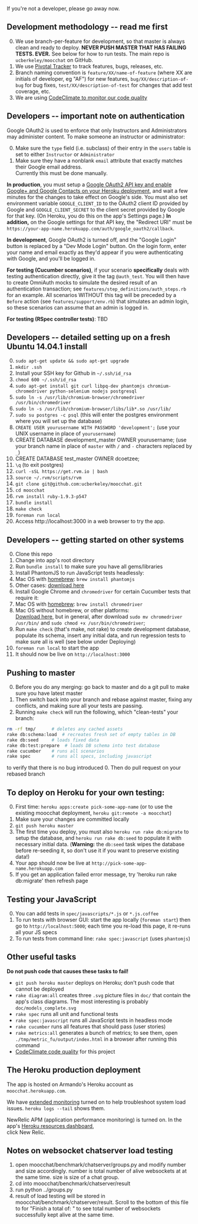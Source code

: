 If you're not a developer, please go away now.

## Development methodology -- read me first

0. We use branch-per-feature for development, so that master is always
clean and ready to deploy.  **NEVER PUSH MASTER THAT HAS FAILING TESTS.
EVER.**  See below for how to run tests.  The main repo is
`ucberkeley/moocchat` on GitHub. 
0. We use [Pivotal
Tracker](https://www.pivotaltracker.com/s/projects/1100148) to track
features, bugs, releases, etc.
0. Branch naming convention is `feature/XX/name-of-feature` (where XX
are initials of developer, eg "AF") for new features,
`bug/XX/description-of-bug` for bug fixes,
`test/XX/description-of-test` for changes that add test coverage, etc.
0. We are using [CodeClimate to monitor our code
quality](https://codeclimate.com/github/ucberkeley/moocchat)

## Developers -- important note on authentication

Google OAuth2 is used to enforce that only Instructors and
Administrators may administer content.  To make someone an instructor or
administrator:

0. Make sure the `type` field (i.e. subclass) of their entry
in the `users` table is set to either `Instructor` or `Administrator`
0. Make sure they have a nonblank `email` attribute that exactly
matches their Google email address.  
Currently this must be done manually.

**In production**, you must setup a [Google OAuth2 API
key and enable Google+ and Google Contacts on your Heroku
deployment](https://github.com/zquestz/omniauth-google-oauth2), and wait
a few minutes for the changes to take effect on Google's side.
You must also set environment variable `GOOGLE_CLIENT_ID` to the OAuth2 client ID
provided by Google and `GOOGLE_CLIENT_SECRET` to the client secret
provided by Google for that key.  (On Heroku, you do this
on the app's Settings page.)  **In addition,** on the
Google settings for that API key, the
"Redirect URI" must be
`https://your-app-name.herokuapp.com/auth/google_oauth2/callback`.

**In development**, Google OAuth2 is turned off, and the "Google Login"
button is replaced by a "Dev Mode Login" button.  On the login form,
enter your name and email exactly as they'd appear if you were
authenticating with Google, and you'll be logged in.

**For testing (Cucumber scenarios)**, if your scenario **specifically**
deals with testing authentication directly, give it the tag
`@auth_test`.  You will then have to create OmniAuth mocks to simulate
the desired result of an authentication transaction; see
`features/step_definitions/auth_steps.rb` for an example.  All
scenarios WITHOUT this tag will be preceded by a `Before` action (see
`features/support/env.rb`) that simulates an admin login, so these
scenarios can assume that an admin is logged in.

**For testing (RSpec controller tests)**:  TBD

## Developers -- detailed setting up on a fresh Ubuntu 14.04.1 install

0. `sudo apt-get update && sudo apt-get upgrade`
0. `mkdir .ssh`
0. Install your SSH key for Github in `~/.ssh/id_rsa`
0. `chmod 600 ~/.ssh/id_rsa`
0. `sudo apt-get install git curl libpq-dev phantomjs chromium-chromedriver python-selenium nodejs postgresql`
0. `sudo ln -s /usr/lib/chromium-browser/chromedriver /usr/bin/chromedriver`
0. `sudo ln -s /usr/lib/chromium-browser/libs/lib*.so /usr/lib/`
0. `sudo su postgres -c psql` (this will enter the postgres environment where you will set up the database)
0. `CREATE USER yourusername WITH PASSWORD 'development';` (use your UNIX username in place of `yourusername`)
0. CREATE DATABASE development_master OWNER yourusername; (use your branch name in place of `master` with `/` and `-` characters replaced by `_`)
0. CREATE DATABASE test_master OWNER dcoetzee;
0. `\q` (to exit postgres)
0. `curl -sSL https://get.rvm.io | bash`
0. `source ~/.rvm/scripts/rvm`
0. `git clone git@github.com:ucberkeley/moocchat.git`
0. `cd moocchat`
0. `rvm install ruby-1.9.3-p547`
0. `bundle install`
0. `make check`
0. `foreman run local`
0. Access http://localhost:3000 in a web browser to try the app.

## Developers -- getting started on other systems

0. Clone this repo
0. Change into app's root directory
0. Run `bundle install` to make sure you have all gems/libraries
0. Install PhantomJS to run JavaScript tests headlessly:
  1. Mac OS with [homebrew](http://brew.sh): `brew install phantomjs`
  1. Other cases: [download here](phantomjs.org/download.html)
0. Install Google Chrome and `chromedriver` for certain Cucumber tests
that require it:
  1. Mac OS with [homebrew](http://brew.sh): `brew install chromedriver`
  1. Mac OS without homebrew, or other platforms:   
  [Download here](https://code.google.com/p/selenium/wiki/ChromeDriver), but in
  general, after download `sudo mv chromedriver /usr/bin/` and `sudo chmod +x /usr/bin/chromedriver`;
0. Run `make check` (that's make, not rake) to create development
database, populate its schema, insert any initial data, and run
regression tests to make sure all is well (see below under Deploying)
0. `foreman run local` to start the app
0. It should now be live on `http://localhost:3000`

## Pushing to master

0. Before you do any merging:  go back to master and do a git pull to make sure you have latest master
0. Then switch back into your branch and rebase against master, fixing any conflicts, and making sure all your tests are passing.
0. Running `make check` will run the following, which "clean-tests" your branch:

```bash
rm -rf tmp/      # deletes any cached assets
rake db:schema:load  # recreates fresh set of empty tables in DB
rake db:seed     # loads fixed data
rake db:test:prepare  # loads DB schema into test database
rake cucumber    # runs all scenarios
rake spec        # runs all specs, including javascript
```

to verify that there is no bug introduced
0. Then do pull request on your rebased branch

## To deploy on Heroku for your own testing:

0. First time: `heroku apps:create pick-some-app-name` (or to use the existing moocchat deployment, `heroku git:remote -a moocchat`)
0. Make sure your changes are committed locally
0. `git push heroku master`
0. The first time you deploy, you must also `heroku run rake db:migrate`
to setup the database, and `heroku run rake db:seed` to populate it with
necessary initial data.  (**Warning:**  the `db:seed` task wipes the
database before re-seeding it, so don't use it if you want to preserve
existing data!)
0. Your app should now be live at `http://pick-some-app-name.herokuapp.com`
0. If you get an application failed error message, try 'heroku run rake db:migrate' then refresh page

## Testing your JavaScript

0. You can add tests in `spec/javascripts/*.js` or `*.js.coffee`
0. To run tests with browser GUI: start the app locally (`foreman start`)
then go to `http://localhost:5000`; each
time you re-load this page, it re-runs all your JS specs
0. To run tests from command line: `rake spec:javascript` (uses
`phantomjs`) 

## Other useful tasks

**Do not push code that causes these tasks to fail!**

* `git push heroku master` deploys on Heroku; don't push code that
cannot be deployed
* `rake diagram:all` creates three `.svg` picture files in `doc/` that
contain the app's class diagrams.  The most interesting is probably `doc/models_complete.svg`
* `rake spec` runs all unit and functional tests
* `rake spec:javascript` runs all JavaScript tests in headless mode
* `rake cucumber` runs all features that should pass (user stories)
* `rake metrics:all` generates a bunch of metrics; to see them, open
`./tmp/metric_fu/output/index.html` in a browser after running this
command
* [CodeClimate code
quality](https://codeclimate.com/github/ucberkeley/moocchat) for this project

## The Heroku production deployment

The app is hosted on Armando's Heroku account as
`moocchat.herokuapp.com`.

We have [extended monitoring](https://devcenter.heroku.com/articles/log-runtime-metrics) 
turned on to help troubleshoot system load issues.  `heroku logs --tail`
shows them.

NewRelic APM (application performance monitoring) is turned on.  In
the app's [Heroku resources
dashboard](https://dashboard-next.heroku.com/apps/moocchat/resources),  
click New Relic.

## Notes on websocket chatserver load testing
1. open moocchat/benchmark/chatserver/groups.py and modify number and size accordingly. number is total number of alive websockets at at the same time. size is size of a chat group.
2. cd into moocchat/benchmark/chatserver/result
3. run python ../groups.py
4. result of load testing will be stored in moocchat/benchmark/chatserver/result. Scroll to the bottom of this file to for "Finish a total of: " to see total number of websockets successfully kept alive at the same time.

